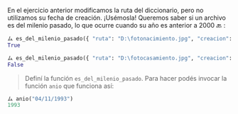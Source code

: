 En el ejercicio anterior modificamos la ruta del diccionario, pero no utilizamos su fecha de creación. ¡Usémosla! Queremos saber si un archivo es del milenio pasado, lo que ocurre cuando su año es anterior a 2000 :back: :

```python
ム es_del_milenio_pasado({ "ruta": "D:\fotonacimiento.jpg", "creacion": "14/09/1989" })
True

ム es_del_milenio_pasado({ "ruta": "D:\fotocasamiento.jpg", "creacion": "25/09/2017" })
False
```

> Definí la función `es_del_milenio_pasado`. Para hacer podés invocar la función `anio` que funciona así:
>
```python
ム anio("04/11/1993")
1993
``` 

